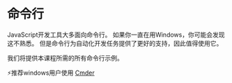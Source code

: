 # 命令行

JavaScript开发工具大多面向命令行。 如果你一直在用Windows，你可能会发现这不熟悉。 但是命令行为自动化开发任务提供了更好的支持，因此值得使用它。

我们将提供本课程所需的所有命令行示例。

⚡️推荐windows用户使用 [Cmder](http://cmder.net/)